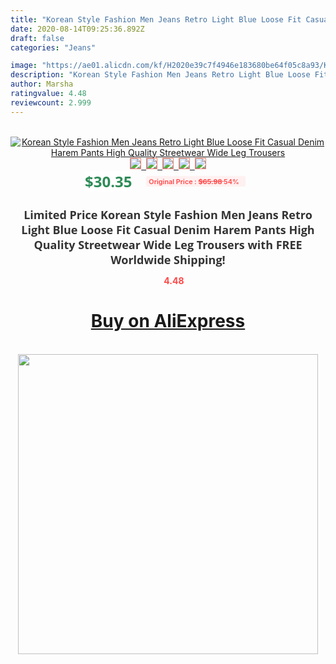 ```yaml
---
title: "Korean Style Fashion Men Jeans Retro Light Blue Loose Fit Casual Denim Harem Pants High Quality Streetwear Wide Leg Trousers"
date: 2020-08-14T09:25:36.892Z
draft: false
categories: "Jeans"

image: "https://ae01.alicdn.com/kf/H2020e39c7f4946e183680be64f05c8a93/Korean-Style-Fashion-Men-Jeans-Retro-Light-Blue-Loose-Fit-Casual-Denim-Harem-Pants-High-Quality.jpg"
description: "Korean Style Fashion Men Jeans Retro Light Blue Loose Fit Casual Denim Harem Pants High Quality Streetwear Wide Leg Trousers"
author: Marsha
ratingvalue: 4.48
reviewcount: 2.999
---
```

<br>
<div style="text-align: center;">
<a href="https://s.click.aliexpress.com/e/_AD7mjF" target="_blank" rel="nofollow noopener noreferrer"><img alt="Korean Style Fashion Men Jeans Retro Light Blue Loose Fit Casual Denim Harem Pants High Quality Streetwear Wide Leg Trousers" class="magnifier-image" src="https://ae01.alicdn.com/kf/H2020e39c7f4946e183680be64f05c8a93/Korean-Style-Fashion-Men-Jeans-Retro-Light-Blue-Loose-Fit-Casual-Denim-Harem-Pants-High-Quality.jpg_640x640.jpg">
<br>
<img style="border:1px solid salmon" src="https://ae01.alicdn.com/kf/H2020e39c7f4946e183680be64f05c8a93/Korean-Style-Fashion-Men-Jeans-Retro-Light-Blue-Loose-Fit-Casual-Denim-Harem-Pants-High-Quality.jpg_120x120.jpg">&nbsp;&nbsp;<img style="border:1px solid salmon" src="https://ae01.alicdn.com/kf/H63556bace19e422e9a836102433e3da5A/Korean-Style-Fashion-Men-Jeans-Retro-Light-Blue-Loose-Fit-Casual-Denim-Harem-Pants-High-Quality.jpg_120x120.jpg">&nbsp;&nbsp;<img style="border:1px solid salmon" src="https://ae01.alicdn.com/kf/H332d0ccb7cc54716b564a8a6a1238c34f/Korean-Style-Fashion-Men-Jeans-Retro-Light-Blue-Loose-Fit-Casual-Denim-Harem-Pants-High-Quality.jpg_120x120.jpg">&nbsp;&nbsp;<img style="border:1px solid salmon" src="https://ae01.alicdn.com/kf/Hc5073ff8b3934a59bce6e53968251fcdx/Korean-Style-Fashion-Men-Jeans-Retro-Light-Blue-Loose-Fit-Casual-Denim-Harem-Pants-High-Quality.jpg_120x120.jpg">&nbsp;&nbsp;<img style="border:1px solid salmon" src="https://ae01.alicdn.com/kf/Hb25c782ba38944fcbc048bc8ff147eb0K/Korean-Style-Fashion-Men-Jeans-Retro-Light-Blue-Loose-Fit-Casual-Denim-Harem-Pants-High-Quality.jpg_120x120.jpg"></a></div><br0>
<div style="text-align: center;"><span style="background-color: white; border: 0px; box-sizing: border-box; color: seagreen; display: inline-block; font-family: &quot;open sans&quot; , &quot;arial&quot; , &quot;helvetica&quot; , sans-serif , &quot;heiti&quot;; font-size: 24px; font-stretch: inherit; font-weight: 700; line-height: inherit; margin: 0px 10px 0px 0px; padding: 0px; vertical-align: middle;">$30.35 </span>
<span style="background: rgb(255 , 241 , 241); border-radius: 3px; border: 0px; box-sizing: border-box; color: #ff4747; display: inline-block; font-family: inherit; font-size: 12px; font-stretch: inherit; font-style: inherit; font-variant: inherit; font-weight: 600; line-height: inherit; margin: 0px; padding: 2px 5px; transform: scale(0.9); vertical-align: middle;">Original Price : <b style="text-decoration: line-through;">$65.98 </b> 54%&nbsp;&nbsp;</span></div>
<h1 style="color: #333333; display: inline-block; font-family: &quot;open sans&quot; , &quot;arial&quot; , &quot;helvetica&quot; , sans-serif , &quot;heiti&quot;; font-size: 18px; font-stretch: inherit; font-weight: 700; text-align: center;">Limited Price Korean Style Fashion Men Jeans Retro Light Blue Loose Fit Casual Denim Harem Pants High Quality Streetwear Wide Leg Trousers with FREE Worldwide Shipping!</h1>
<div style="color: #ff4747; text-align: center;">
<img src="https://4.bp.blogspot.com/-M0ZcTcb-5uY/XleCXlxnR4I/AAAAAAAAAEc/OrjgMkXV1oMQFaCRZj5HQwOCBcu3w1FegCPcBGAYYCw/s1600/star.png" style="height: 15px;">&nbsp;<b>4.48</b></div>
<div class="button_cont" align="center"><a class="buynow_a" href="https://s.click.aliexpress.com/e/_AD7mjF" target="_blank" rel="nofollow noopener noreferrer"><H1>Buy on AliExpress</H1></a></div><br>
<div class="separator" style="clear: both; text-align: center;">
<img src="https://lh3.googleusercontent.com/-pTy5HemUv9M/XlePHvY0dAI/AAAAAAAAAE4/0nX5iRUoIWY8eMW9Dpxeirr157OZliDIgCLcBGAsYHQ/s1600/badge.gif" width="480">
</div>
